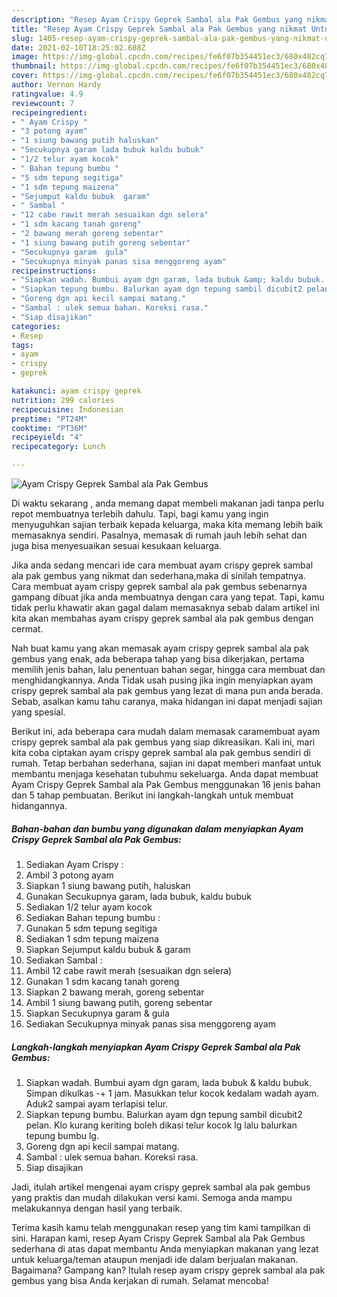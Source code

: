 ```yaml
---
description: "Resep Ayam Crispy Geprek Sambal ala Pak Gembus yang nikmat Untuk Jualan"
title: "Resep Ayam Crispy Geprek Sambal ala Pak Gembus yang nikmat Untuk Jualan"
slug: 1405-resep-ayam-crispy-geprek-sambal-ala-pak-gembus-yang-nikmat-untuk-jualan
date: 2021-02-10T18:25:02.688Z
image: https://img-global.cpcdn.com/recipes/fe6f07b354451ec3/680x482cq70/ayam-crispy-geprek-sambal-ala-pak-gembus-foto-resep-utama.jpg
thumbnail: https://img-global.cpcdn.com/recipes/fe6f07b354451ec3/680x482cq70/ayam-crispy-geprek-sambal-ala-pak-gembus-foto-resep-utama.jpg
cover: https://img-global.cpcdn.com/recipes/fe6f07b354451ec3/680x482cq70/ayam-crispy-geprek-sambal-ala-pak-gembus-foto-resep-utama.jpg
author: Vernon Hardy
ratingvalue: 4.9
reviewcount: 7
recipeingredient:
- " Ayam Crispy "
- "3 potong ayam"
- "1 siung bawang putih haluskan"
- "Secukupnya garam lada bubuk kaldu bubuk"
- "1/2 telur ayam kocok"
- " Bahan tepung bumbu "
- "5 sdm tepung segitiga"
- "1 sdm tepung maizena"
- "Sejumput kaldu bubuk  garam"
- " Sambal "
- "12 cabe rawit merah sesuaikan dgn selera"
- "1 sdm kacang tanah goreng"
- "2 bawang merah goreng sebentar"
- "1 siung bawang putih goreng sebentar"
- "Secukupnya garam  gula"
- "Secukupnya minyak panas sisa menggoreng ayam"
recipeinstructions:
- "Siapkan wadah. Bumbui ayam dgn garam, lada bubuk &amp; kaldu bubuk. Simpan dikulkas -+ 1 jam. Masukkan telur kocok kedalam wadah ayam. Aduk2 sampai ayam terlapisi telur."
- "Siapkan tepung bumbu. Balurkan ayam dgn tepung sambil dicubit2 pelan. Klo kurang keriting boleh dikasi telur kocok lg lalu balurkan tepung bumbu lg."
- "Goreng dgn api kecil sampai matang."
- "Sambal : ulek semua bahan. Koreksi rasa."
- "Siap disajikan"
categories:
- Resep
tags:
- ayam
- crispy
- geprek

katakunci: ayam crispy geprek 
nutrition: 299 calories
recipecuisine: Indonesian
preptime: "PT24M"
cooktime: "PT36M"
recipeyield: "4"
recipecategory: Lunch

---
```



![Ayam Crispy Geprek Sambal ala Pak Gembus](https://img-global.cpcdn.com/recipes/fe6f07b354451ec3/680x482cq70/ayam-crispy-geprek-sambal-ala-pak-gembus-foto-resep-utama.jpg)

Di waktu  sekarang , anda memang dapat membeli makanan jadi tanpa perlu repot membuatnya terlebih dahulu. Tapi, bagi kamu yang ingin menyuguhkan sajian terbaik kepada keluarga, maka kita memang lebih baik memasaknya sendiri. Pasalnya, memasak di rumah jauh lebih sehat dan juga bisa menyesuaikan sesuai kesukaan keluarga.

Jika anda sedang mencari ide cara membuat ayam crispy geprek sambal ala pak gembus yang nikmat dan sederhana,maka di sinilah tempatnya. Cara membuat ayam crispy geprek sambal ala pak gembus  sebenarnya gampang dibuat jika anda membuatnya dengan cara yang tepat. Tapi, kamu tidak perlu khawatir akan gagal dalam memasaknya 
sebab dalam artikel ini kita akan membahas ayam crispy geprek sambal ala pak gembus dengan cermat.  



Nah buat kamu yang akan memasak ayam crispy geprek sambal ala pak gembus yang enak, ada beberapa tahap yang bisa dikerjakan, pertama memilih jenis bahan, lalu penentuan bahan segar, hingga cara membuat dan menghidangkannya. Anda Tidak usah pusing jika ingin menyiapkan ayam crispy geprek sambal ala pak gembus yang lezat di mana pun anda berada. Sebab, asalkan kamu  tahu caranya, maka hidangan ini dapat menjadi sajian yang spesial.

Berikut ini, ada beberapa cara mudah dalam memasak caramembuat ayam crispy geprek sambal ala pak gembus yang siap dikreasikan. Kali ini, mari kita coba ciptakan ayam crispy geprek sambal ala pak gembus sendiri di rumah. Tetap berbahan sederhana, sajian ini dapat memberi manfaat untuk membantu menjaga kesehatan tubuhmu sekeluarga. Anda dapat membuat Ayam Crispy Geprek Sambal ala Pak Gembus menggunakan 16 jenis bahan dan 5 tahap pembuatan. Berikut ini langkah-langkah untuk membuat hidangannya.

<!--inarticleads1-->

##### Bahan-bahan dan bumbu yang digunakan dalam menyiapkan Ayam Crispy Geprek Sambal ala Pak Gembus:

1. Sediakan  Ayam Crispy :
1. Ambil 3 potong ayam
1. Siapkan 1 siung bawang putih, haluskan
1. Gunakan Secukupnya garam, lada bubuk, kaldu bubuk
1. Sediakan 1/2 telur ayam kocok
1. Sediakan  Bahan tepung bumbu :
1. Gunakan 5 sdm tepung segitiga
1. Sediakan 1 sdm tepung maizena
1. Siapkan Sejumput kaldu bubuk &amp; garam
1. Sediakan  Sambal :
1. Ambil 12 cabe rawit merah (sesuaikan dgn selera)
1. Gunakan 1 sdm kacang tanah goreng
1. Siapkan 2 bawang merah, goreng sebentar
1. Ambil 1 siung bawang putih, goreng sebentar
1. Siapkan Secukupnya garam &amp; gula
1. Sediakan Secukupnya minyak panas sisa menggoreng ayam




<!--inarticleads2-->

##### Langkah-langkah menyiapkan Ayam Crispy Geprek Sambal ala Pak Gembus:

1. Siapkan wadah. Bumbui ayam dgn garam, lada bubuk &amp; kaldu bubuk. Simpan dikulkas -+ 1 jam. Masukkan telur kocok kedalam wadah ayam. Aduk2 sampai ayam terlapisi telur.
1. Siapkan tepung bumbu. Balurkan ayam dgn tepung sambil dicubit2 pelan. Klo kurang keriting boleh dikasi telur kocok lg lalu balurkan tepung bumbu lg.
1. Goreng dgn api kecil sampai matang.
1. Sambal : ulek semua bahan. Koreksi rasa.
1. Siap disajikan




Jadi, itulah artikel mengenai  ayam crispy geprek sambal ala pak gembus  yang praktis dan mudah dilakukan versi kami. Semoga anda mampu melakukannya dengan hasil yang terbaik. 

Terima kasih kamu telah menggunakan resep yang tim kami tampilkan di sini. Harapan kami, resep  Ayam Crispy Geprek Sambal ala Pak Gembus sederhana di atas dapat membantu Anda menyiapkan makanan yang lezat untuk keluarga/teman ataupun menjadi ide dalam berjualan makanan. Bagaimana? Gampang kan? Itulah resep ayam crispy geprek sambal ala pak gembus yang bisa Anda kerjakan di rumah. Selamat mencoba!

